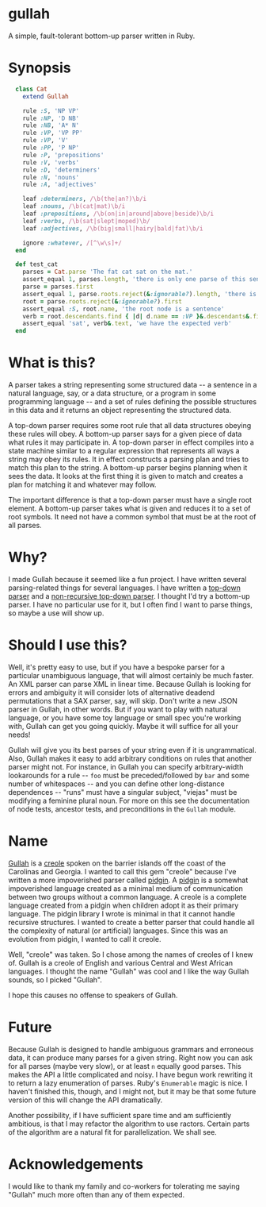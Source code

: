 # gullah

A simple, fault-tolerant bottom-up parser written in Ruby.

# Synopsis

```ruby
  class Cat
    extend Gullah

    rule :S, 'NP VP'
    rule :NP, 'D NB'
    rule :NB, 'A* N'
    rule :VP, 'VP PP'
    rule :VP, 'V'
    rule :PP, 'P NP'
    rule :P, 'prepositions'
    rule :V, 'verbs'
    rule :D, 'determiners'
    rule :N, 'nouns'
    rule :A, 'adjectives'

    leaf :determiners, /\b(the|an?)\b/i
    leaf :nouns, /\b(cat|mat)\b/i
    leaf :prepositions, /\b(on|in|around|above|beside)\b/i
    leaf :verbs, /\b(sat|slept|moped)\b/
    leaf :adjectives, /\b(big|small|hairy|bald|fat)\b/i

    ignore :whatever, /[^\w\s]+/
  end

  def test_cat
    parses = Cat.parse 'The fat cat sat on the mat.'
    assert_equal 1, parses.length, 'there is only one parse of this sentence'
    parse = parses.first
    assert_equal 1, parse.roots.reject(&:ignorable?).length, 'there is a root node for this parse'
    root = parse.roots.reject(&:ignorable?).first
    assert_equal :S, root.name, 'the root node is a sentence'
    verb = root.descendants.find { |d| d.name == :VP }&.descendants&.find { |d| d.name == :V }
    assert_equal 'sat', verb&.text, 'we have the expected verb'
  end
```

# What is this?

A parser takes a string representing some structured data -- a sentence in a natural language, say, or a data structure, or a program in some programming language -- and a set of rules defining the possible structures in this data and it returns an object representing the structured data.

A top-down parser requires some root rule that all data structures obeying these rules will obey. A bottom-up parser says for a given piece of data what rules it may participate in. A top-down parser in effect compiles into a state machine similar to a regular expression that represents all ways a string may obey its rules. It in effect constructs a parsing plan and tries to match this plan to the string. A bottom-up parser begins planning when it sees the data. It looks at the first thing it is given to match and creates a plan for matching it and whatever may follow.

The important difference is that a top-down parser must have a single root element. A bottom-up parser takes what is given and reduces it to a set of root symbols. It need not have a common symbol that must be at the root of all parses.

# Why?

I made Gullah because it seemed like a fun project. I have written several parsing-related things
for several languages. I have written a [top-down parser](https://github.com/dfhoughton/Grammar) and a [non-recursive top-down parser](https://github.com/dfhoughton/pidgin). I thought I'd try a bottom-up parser. I have no particular use for it, but I often find I want to parse things, so maybe a use will show up.

# Should I use this?

Well, it's pretty easy to use, but if you have a bespoke parser for a particular unambiguous language, that will almost certainly be much faster. An XML parser can parse XML in linear time. Because Gullah is looking for errors and ambiguity it will consider lots of alternative deadend permutations that a SAX parser, say, will skip. Don't write a new JSON parser in Gullah, in other words. But if you want to play with natural language, or you have some toy language or small spec you're working with, Gullah can get you going quickly. Maybe it will suffice for all your needs!

Gullah will give you its best parses of your string even if it is ungrammatical. Also, Gullah makes it easy to add arbitrary conditions on rules that another parser might not. For instance, in Gullah you can specify arbitrary-width lookarounds for a rule -- `foo` must be preceded/followed by `bar` and some number of whitespaces -- and you can define other long-distance dependences -- "runs" must have a singular subject, "viejas" must be modifying a feminine plural noun. For more on this see the documentation of node tests, ancestor tests, and preconditions in the `Gullah` module.

# Name

[Gullah](https://en.wikipedia.org/wiki/Gullah_language) is a [creole](https://en.wikipedia.org/wiki/Gullah_language)
spoken on the barrier islands off the coast of the Carolinas and Georgia. I wanted to call this gem "creole" because I've
written a more impoverished parser called [pidgin](https://github.com/dfhoughton/pidgin). A
[pidgin](https://en.wikipedia.org/wiki/Pidgin) is a somewhat impoverished language created as a minimal medium
of communication between two groups without a common language. A creole is a complete language created from a pidgin
when children adopt it as their primary language. The pidgin library I wrote is minimal in that it cannot handle
recursive structures. I wanted to create a better parser that could handle all the complexity of natural (or artificial)
languages. Since this was an evolution from pidgin, I wanted to call it creole.

Well, "creole" was taken. So I chose among the names of creoles of I knew of. Gullah is a creole of English and various
Central and West African languages. I thought the name "Gullah" was cool and I like the way Gullah sounds, so I picked "Gullah".

I hope this causes no offense to speakers of Gullah.

# Future

Because Gullah is designed to handle ambiguous grammars and erroneous data, it can produce many parses for a given string. Right now you can ask for all parses (maybe very slow), or at least `n` equally good parses. This makes the API a little complicated and noisy. I have begun work rewriting it to return a lazy enumeration of parses. Ruby's `Enumerable` magic is nice. I haven't finished this, though, and I might not, but it may be that some future version of this will change the API dramatically.

Another possibility, if I have sufficient spare time and am sufficiently ambitious, is that I may refactor the algorithm to use ractors. Certain parts of the algorithm are a natural fit for parallelization. We shall see.

# Acknowledgements

I would like to thank my family and co-workers for tolerating me saying "Gullah" much more often than any of them expected.
